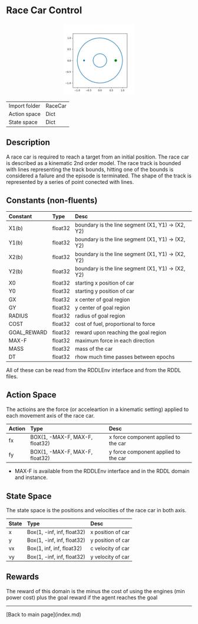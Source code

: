 <p style="font-size:25px;text-align:left"><b>Race Car Control</b></p>

<div style="width:100%;text-align:center;">
  <a href="images/racecar.gif">
    <img src="images/racecar.gif" height="190" width="190" />
  </a>
</div>

|       |      |
|:------------------|:------------|
| Import folder     | RaceCar     |
| Action space      | Dict        |
| State space       | Dict        |

## Description

A race car is required to reach a target from an initial position. The race car is described as a kinematic 2nd order model. The race track is bounded with lines representing the track bounds, hitting one of the bounds is considered a failure and the episode is terminated. The shape of the track is represented by a series of point conected with lines.

## Constants (non-fluents)

| Constant     | Type             |  Desc                                               |
|:-------------|:-----------------|:----------------------------------------------------|
| X1(b)        | float32          |  boundary is the line segment (X1, Y1) -> (X2, Y2)  |
| Y1(b)        | float32          |  boundary is the line segment (X1, Y1) -> (X2, Y2)  |
| X2(b)        | float32          |  boundary is the line segment (X1, Y1) -> (X2, Y2)  |
| Y2(b)        | float32          |  boundary is the line segment (X1, Y1) -> (X2, Y2)  |
| X0           | float32          |  starting x position of car |
| Y0           | float32          |  starting y position of car   |
| GX           | float32          |  x center of goal region       |
| GY           | float32          |  y center of goal region                            |
| RADIUS      | float32          |  radius of goal region                               |
| COST      | float32          |  cost of fuel, proportional to force                               |
| GOAL_REWARD      | float32          |  reward upon reaching the goal region                               |
| MAX-F      | float32          |  maximum force in each direction                               |
| MASS      | float32          |  mass of the car                               |
| DT      | float32          |  rhow much time passes between epochs                               |



All of these can be read from the RDDLEnv interface and from the RDDL files.

## Action Space

The actioins are the force (or acceleartion in a kinematic setting) applied to each movement axis of the race car.

| Action               | Type             |  Desc                                                  |
|:---------------------|:-----------------|:-------------------------------------------------------|
| fx               | BOX(1, -MAX-F, MAX-F, float32)      |  x force component applied to the car             |
| fy               | BOX(1, -MAX-F, MAX-F, float32)      |  y force component applied to the car             |


- MAX-F is available from the RDDLEnv interface and in the RDDL domain and instance.

## State Space

The state space is the positions and velocities of the race car in both axis.

| State             | Type                                   |  Desc                         |
|:------------------|:---------------------------------------|:------------------------------|
| x               | Box(1, -inf, inf, float32)      |  x position of car                |
| y               | Box(1, -inf, inf, float32)     |  y position of car                |
| vx               | Box(1, inf, inf, float32)      |  c velocity of car                |
| vy               | Box(1, -inf, inf, float32)     |  y velocity of car                |



## Rewards

The reward of this domain is the minus the cost of using the engines (min power cost) plus the goal reward if the agent reaches the goal


<hr>
[Back to main page](index.md)
